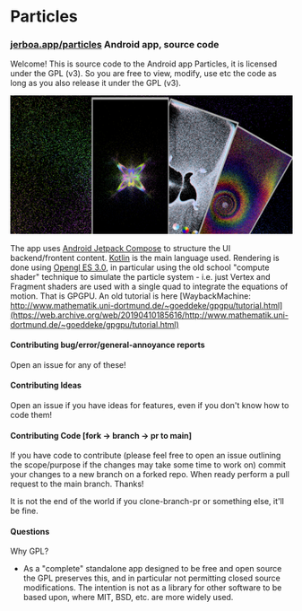 # Particles
### [jerboa.app/particles](https://jerboa.app/particles) Android app, source code

Welcome! This is source code to the Android app Particles, it is licensed under the GPL (v3). So you 
are free to view, modify, use etc the code as long as you also release it under the GPL (v3).

![feature](store/feature.png)

The app uses [Android Jetpack Compose](https://developer.android.com/jetpack/compose?gclid=CjwKCAjwq4imBhBQEiwA9Nx1Bng2Y188HWKz4WYfktYXKEIbvSbMU2oG1ElnjMk83p-jP5zKVaOZkxoC2LoQAvD_BwE&gclsrc=aw.ds) to structure the UI backend/frontent content. [Kotlin](https://kotlinlang.org/) is the main language used. Rendering is done using [Opengl ES 3.0](https://registry.khronos.org/OpenGL-Refpages/es3.0/), in particular using the old school "compute shader" technique to simulate the particle system - i.e. just Vertex and Fragment shaders are used with a single quad to integrate the equations of motion. That is GPGPU. An old tutorial is here [WaybackMachine: http://www.mathematik.uni-dortmund.de/~goeddeke/gpgpu/tutorial.html](https://web.archive.org/web/20190410185616/http://www.mathematik.uni-dortmund.de/~goeddeke/gpgpu/tutorial.html)

#### Contributing bug/error/general-annoyance reports

Open an issue for any of these!

#### Contributing Ideas

Open an issue if you have ideas for features, even if you don't know how to code them!

#### Contributing Code [fork -> branch -> pr to main]

If you have code to contribute (please feel free to open an issue outlining the scope/purpose 
if the changes may take some time to work on) commit your changes to a new branch on a forked repo. 
When ready perform a pull request to the main branch. Thanks!

It is not the end of the world if you clone-branch-pr or something else, it'll be fine. 

#### Questions

Why GPL?
- As a "complete" standalone app designed to be free and open source the GPL preserves this, and in particular not
  permitting closed source modifications. The intention is not as a library for other software to be based upon,
  where MIT, BSD, etc. are more widely used.
